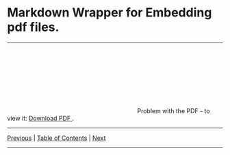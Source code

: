 # Markdown Wrapper for Embedding pdf files.

<hr>

<object data="./topic_toc.pdf" type="application/pdf" width="700px" height="700px">
  <embed src="./topic_toc.pdf">
      Problem with the PDF - to view it:
      <a href="./topic_toc.pdf">
          Download PDF
      </a>.
  </embed>
</object>

<hr>

[Previous](../../../README.md)
| [Table of Contents](../../toc/pdf/embed_toc.md)
| [Next](../../topic_01/pdf/embed_01.md)

<hr>
